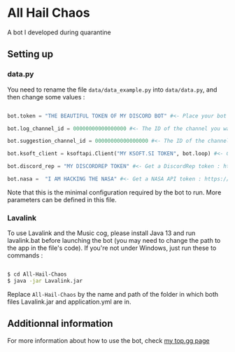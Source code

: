 # All Hail Chaos
A bot I developed during quarantine

## Setting up
### data.py

You need to rename the file `data/data_example.py` into `data/data.py`, and then change some values :

```python

bot.token = "THE BEAUTIFUL TOKEN OF MY DISCORD BOT" #<- Place your bot token here. You can obtain one at Discord's developer portal : https://discordapp.com/developers/applications

bot.log_channel_id = 00000000000000000 #<- The ID of the channel you want the bot to output the logs to

bot.suggestion_channel_id = 00000000000000000 #<- The ID of the channel you want the bot to output the suggestions to

bot.ksoft_client = ksoftapi.Client("MY KSOFT.SI TOKEN", bot.loop) #<- Get a Ksoft.si token : https://api.ksoft.si/

bot.discord_rep = "MY DISCORDREP TOKEN" #<- Get a DiscordRep token : https://discordrep.com/

bot.nasa =  "I AM HACKING THE NASA" #<- Get a NASA API token : https://api.nasa.gov
```

Note that this is the minimal configuration required by the bot to run. More parameters can be defined in this file.

### Lavalink
To use Lavalink and the Music cog, please install Java 13 and run lavalink.bat before launching the bot (you may need to change the path to the app in the file's code). If you're not under Windows, just run these to commands :

```bash

$ cd All-Hail-Chaos
$ java -jar Lavalink.jar
```

Replace `All-Hail-Chaos` by the name and path of the folder in which both files Lavalink.jar and application.yml are in.

## Additionnal information
For more information about how to use the bot, check [my top.gg page](https://top.gg/bot/636359675943583775)
